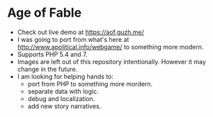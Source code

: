# Age of Fable

- Check out live demo at https://aof.guzh.me/
- I was going to port from what's here at http://www.apolitical.info/webgame/ to something more modern.
- Supports PHP 5.4 and 7.
- Images are left out of this repository intentionally. However it may change in the future.
- I am looking for helping hands to:
  - port from PHP to something more mordern.
  - separate data with logic.
  - debug and localization.
  - add new story narratives.
